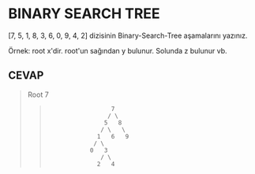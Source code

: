 # BINARY SEARCH TREE

[7, 5, 1, 8, 3, 6, 0, 9, 4, 2] dizisinin Binary-Search-Tree aşamalarını yazınız.

Örnek: root x'dir. root'un sağından y bulunur. Solunda z bulunur vb.

## CEVAP
>Root 7 
>>                       7
>>                      / \
>>                     5   8
>>                    / \   \
>>                   1   6   9
>>                  / \
>>                 0   3
>>                    / \
>>                   2   4
